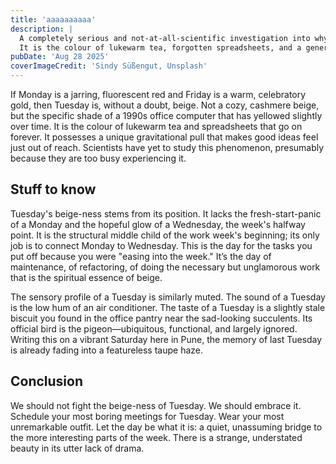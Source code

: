 ```yaml
---
title: 'aaaaaaaaaa'
description: |
  A completely serious and not-at-all-scientific investigation into why Tuesday feels overwhelmingly beige.
  It is the colour of lukewarm tea, forgotten spreadsheets, and a general lack of drama.
pubDate: 'Aug 28 2025'
coverImageCredit: 'Sindy Süßengut, Unsplash'
---
```


If Monday is a jarring, fluorescent red and Friday is a warm, celebratory gold, then Tuesday is, without a doubt, beige. Not a cozy, cashmere beige, but the specific shade of a 1990s office computer that has yellowed slightly over time. It is the colour of lukewarm tea and spreadsheets that go on forever. It possesses a unique gravitational pull that makes good ideas feel just out of reach. Scientists have yet to study this phenomenon, presumably because they are too busy experiencing it.

## Stuff to know

Tuesday's beige-ness stems from its position. It lacks the fresh-start-panic of a Monday and the hopeful glow of a Wednesday, the week's halfway point. It is the structural middle child of the work week's beginning; its only job is to connect Monday to Wednesday. This is the day for the tasks you put off because you were "easing into the week." It’s the day of maintenance, of refactoring, of doing the necessary but unglamorous work that is the spiritual essence of beige.

The sensory profile of a Tuesday is similarly muted. The sound of a Tuesday is the low hum of an air conditioner. The taste of a Tuesday is a slightly stale biscuit you found in the office pantry near the sad-looking succulents. Its official bird is the pigeon—ubiquitous, functional, and largely ignored. Writing this on a vibrant Saturday here in Pune, the memory of last Tuesday is already fading into a featureless taupe haze.

## Conclusion

We should not fight the beige-ness of Tuesday. We should embrace it. Schedule your most boring meetings for Tuesday. Wear your most unremarkable outfit. Let the day be what it is: a quiet, unassuming bridge to the more interesting parts of the week. There is a strange, understated beauty in its utter lack of drama.
